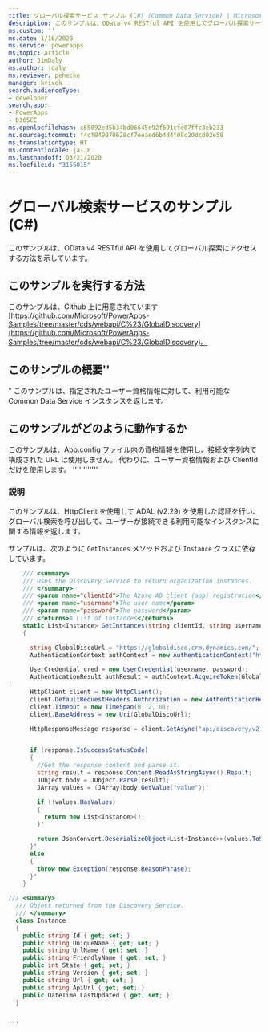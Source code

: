 ```yaml
---
title: グローバル探索サービス サンプル (C#) (Common Data Service) | Microsoft Docs
description: このサンプルは、OData v4 RESTful API を使用してグローバル探索サービスにアクセスする方法を示しています
ms.custom: ''
ms.date: 1/16/2020
ms.service: powerapps
ms.topic: article
author: JimDaly
ms.author: jdaly
ms.reviewer: pehecke
manager: kvivek
search.audienceType:
- developer
search.app:
- PowerApps
- D365CE
ms.openlocfilehash: c65092ed5b34bd06645e92f691cfe07ffc3eb233
ms.sourcegitcommit: f4cf849070628cf7eeaed6b4d4f08c20dcd02e58
ms.translationtype: HT
ms.contentlocale: ja-JP
ms.lasthandoff: 03/21/2020
ms.locfileid: "3155015"
---
```

# <a name="global-discovery-service-sample-c"></a>グローバル検索サービスのサンプル (C#)

このサンプルは、OData v4 RESTful API を使用してグローバル探索にアクセスする方法を示しています。

## <a name="how-to-run-this-sample"></a>このサンプルを実行する方法

このサンプルは、Github 上に用意されています [https://github.com/Microsoft/PowerApps-Samples/tree/master/cds/webapi/C%23/GlobalDiscovery](https://github.com/Microsoft/PowerApps-Samples/tree/master/cds/webapi/C%23/GlobalDiscovery)。

## <a name="what-this-sample-does"></a>このサンプルの概要''
" このサンプルは、指定されたユーザー資格情報に対して、利用可能な Common Data Service インスタンスを返します。

## <a name="how-this-sample-works"></a>このサンプルがどのように動作するか

このサンプルは、App.config ファイル内の資格情報を使用し、接続文字列内で構成された URL は使用しません。
代わりに、ユーザー資格情報および ClientId だけを使用します。
''''''''''''
### <a name="demonstrates"></a>説明

このサンプルは、HttpClient を使用して ADAL (v2.29) を使用した認証を行い、グローバル検索を呼び出して、ユーザーが接続できる利用可能なインスタンスに関する情報を返します。

サンプルは、次のように `GetInstances` メソッドおよび `Instance` クラスに依存しています。

```csharp    
    /// <summary>
    /// Uses the Discovery Service to return organization instances.
    /// </summary>
    /// <param name="clientId">The Azure AD client (app) registration</param>
    /// <param name="username">The user name</param>
    /// <param name="password">The password</param>
    /// <returns>A List of Instances</returns>
    static List<Instance> GetInstances(string clientId, string username, string password)
    {

      string GlobalDiscoUrl = "https://globaldisco.crm.dynamics.com/";
      AuthenticationContext authContext = new AuthenticationContext("https://login.microsoftonline.com", false);

      UserCredential cred = new UserCredential(username, password);
      AuthenticationResult authResult = authContext.AcquireToken(GlobalDiscoUrl, clientId, cred);
'
      HttpClient client = new HttpClient();
      client.DefaultRequestHeaders.Authorization = new AuthenticationHeaderValue("Bearer", authResult.AccessToken);
      client.Timeout = new TimeSpan(0, 2, 0);
      client.BaseAddress = new Uri(GlobalDiscoUrl);

      HttpResponseMessage response = client.GetAsync("api/discovery/v2.0/Instances", HttpCompletionOption.ResponseHeadersRead).Result;


      if (response.IsSuccessStatusCode)
      {
        //Get the response content and parse it.
        string result = response.Content.ReadAsStringAsync().Result;
        JObject body = JObject.Parse(result);
        JArray values = (JArray)body.GetValue("value");''

        if (!values.HasValues)
        {
          return new List<Instance>();
        }'

        return JsonConvert.DeserializeObject<List<Instance>>(values.ToString());
      }'
      else
      {
        throw new Exception(response.ReasonPhrase);
      }'
    }
```


```csharp
/// <summary>
  /// Object returned from the Discovery Service.
  /// </summary>
  class Instance
  {
    public string Id { get; set; }
    public string UniqueName { get; set; }
    public string UrlName { get; set; }
    public string FriendlyName { get; set; }
    public int State { get; set; }
    public string Version { get; set; }
    public string Url { get; set; }
    public string ApiUrl { get; set; }
    public DateTime LastUpdated { get; set; }
  }
```

                                                                                                                    '''